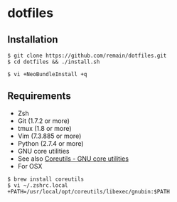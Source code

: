 # dotfiles

## Installation
```
$ git clone https://github.com/remain/dotfiles.git
$ cd dotfiles && ./install.sh

$ vi +NeoBundleInstall +q
```

## Requirements
 * Zsh
 * Git (1.7.2 or more)
 * tmux (1.8 or more)
 * Vim (7.3.885 or more)
 * Python (2.7.4 or more)
 * GNU core utilities
  * See also [Coreutils - GNU core utilities](http://www.gnu.org/software/coreutils/ "Coreutils - GNU core utilities")
  * For OSX
<pre><code>$ brew install coreutils
$ vi ~/.zshrc.local
+PATH=/usr/local/opt/coreutils/libexec/gnubin:$PATH
</code></pre>
